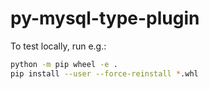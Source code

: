 # py-mysql-type-plugin

To test locally, run e.g.:
```sh
python -m pip wheel -e .
pip install --user --force-reinstall *.whl
```
